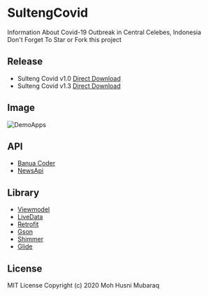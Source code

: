 # SultengCovid  
Information About Covid-19 Outbreak in Central Celebes, Indonesia  
Don't Forget To Star or Fork this project  

## Release  
- Sulteng Covid v1.0 [Direct Download](https://github.com/whoishusni/SultengCovid/releases/download/v.1.0/SultengCovidv1.0.apk)  
- Sulteng Covid v1.3 [Direct Download](https://github.com/whoishusni/SultengCovid/releases/download/v.1.3/SultengCovid_v1.3.apk)  


## Image  
![DemoApps](https://user-images.githubusercontent.com/28988446/79990370-8e6a5f80-84e3-11ea-8d3a-8bb2f3631625.jpg)

## API  
- [Banua Coder](https://github.com/RyanAidilPratama/PICO_SULTENG_API)  
- [NewsApi](https://newsapi.org)  

## Library  
- [Viewmodel](https://developer.android.com/jetpack/androidx/releases/lifecycle)  
- [LiveData](https://developer.android.com/jetpack/androidx/releases/lifecycle)  
- [Retrofit](https://github.com/square/retrofit)  
- [Gson](https://github.com/google/gson)  
- [Shimmer](https://github.com/facebook/shimmer-android)  
- [Glide](https://github.com/bumptech/glide)  

## License  
MIT License
Copyright (c) 2020 Moh Husni Mubaraq
